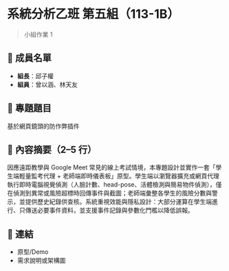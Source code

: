 # 系統分析乙班 第五組（113-1B）

> 小組作業 1

## 👥 成員名單
- **組長**：邱子權
- **組員**：曾以涵、林天友

## 🧩 專題題目
基於網頁鏡頭的防作弊插件

## 📄 內容摘要（2–5 行）
因應遠距教學與 Google Meet 常見的線上考試情境，本專題設計並實作一套「學生端輕量監考代理 + 老師端即時儀表板」原型。學生端以瀏覽器擴充或網頁代理執行即時電腦視覺偵測（人臉計數、head-pose、活體檢測與簡易物件偵測），僅在偵測到異常或風險超標時回傳事件與截圖；老師端彙整各學生的風險分數與警示，並提供歷史紀錄供查核。系統重視效能與隱私設計：大部分運算在學生端進行、只傳送必要事件資料，並支援事件記錄與參數化門檻以降低誤報。
## 📌 連結
- 原型/Demo
- 需求說明或架構圖
